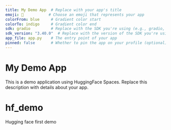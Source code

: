 ```yaml
---
title: My Demo App  # Replace with your app's title
emoji: 🚀           # Choose an emoji that represents your app
colorFrom: blue     # Gradient color start
colorTo: indigo     # Gradient color end
sdk: gradio         # Replace with the SDK you're using (e.g., gradio, streamlit, static)
sdk_version: "3.40.0"  # Replace with the version of the SDK you're using
app_file: app.py    # The entry point of your app
pinned: false       # Whether to pin the app on your profile (optional)
---
```


# My Demo App
This is a demo application using HuggingFace Spaces. Replace this description with details about your app.

# hf_demo
Hugging face first demo
